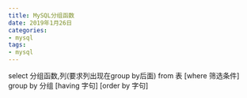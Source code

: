 ```yaml
---
title: MySQL分组函数
date: 2019年1月26日
categories: 
- mysql
tags: 
- mysql
---
```


select 分组函数,列(要求列出现在group by后面)
from 表
[where 筛选条件]
group by 分组
[having 字句]
[order by 字句]